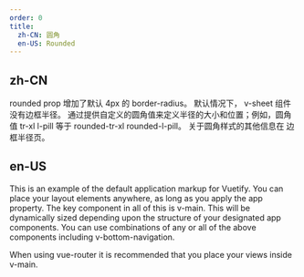 ```yaml
---
order: 0
title:
  zh-CN: 圆角
  en-US: Rounded
---
```


## zh-CN

rounded prop 增加了默认 4px 的 border-radius。 默认情况下， v-sheet 组件没有边框半径。 通过提供自定义的圆角值来定义半径的大小和位置；例如，圆角值 tr-xl l-pill 等于 rounded-tr-xl rounded-l-pill。 关于圆角样式的其他信息在 边框半径页。

## en-US

This is an example of the default application markup for Vuetify. You can place your layout elements anywhere, as long as you apply the app property. The key component in all of this is v-main. This will be dynamically sized depending upon the structure of your designated app components. You can use combinations of any or all of the above components including v-bottom-navigation.

When using vue-router it is recommended that you place your views inside v-main.
